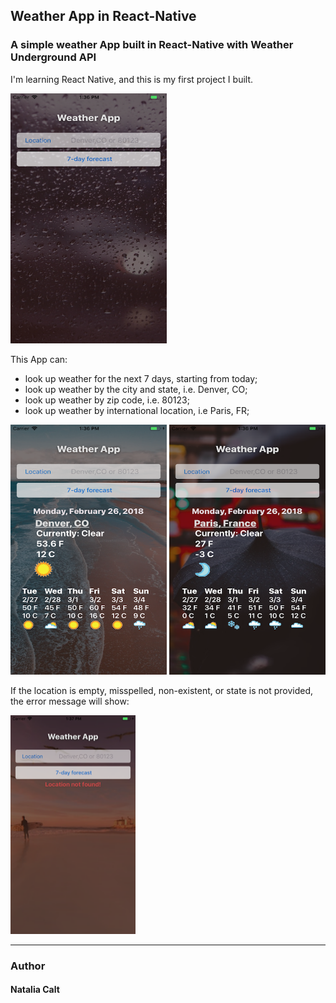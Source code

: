 ## Weather App in React-Native

### A simple weather App built in React-Native with Weather Underground API
I'm learning React Native, and this is my first project I built. 

<img src="./ReadMeAssets/Landing.png" width="250" height="400">

This App can:
* look up weather for the next 7 days, starting from today;
* look up weather by the city and state, i.e. Denver, CO;
* look up weather by zip code, i.e. 80123;
* look up weather by international location, i.e Paris, FR;

<img src="./ReadMeAssets/Denver.png" width="250" height="400">
<img src="./ReadMeAssets/Paris.png" width="250" height="400">


If the location is empty, misspelled, non-existent, or state is not provided, the error message will show:

<img src="./ReadMeAssets/Error.png" width="200" height="350">


*** 

### Author

#### Natalia Calt
